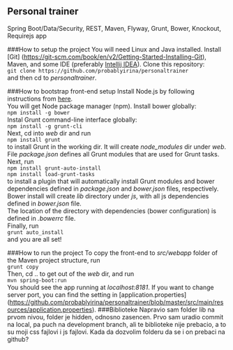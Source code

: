 ## Personal trainer
Spring Boot/Data/Security, REST, Maven, Flyway, Grunt, Bower, Knockout, Requirejs app

###How to setup the project
You will need Linux and Java installed. Install [Git] (https://git-scm.com/book/en/v2/Getting-Started-Installing-Git), Maven, and some IDE (preferably [Intellij IDEA](https://www.jetbrains.com/idea/)).
Clone this repository:  
```git clone https://github.com/probablyirina/personaltrainer```  
and then cd to *personaltrainer*.

###How to bootstrap front-end setup
Install Node.js by following instructions from [here](https://nodejs.org/en/download/).  
You will get Node package manager (npm).
Install bower globally:  
```npm install -g bower```  
Instal Grunt command-line interface globally:  
```npm install -g grunt-cli```   
Next, cd into *web* dir and run  
```npm install grunt```  
to install Grunt in the working dir. It will create *node_modules* dir under *web*.  
File *package.json* defines all Grunt modules that are used for Grunt tasks.  
Next, run  
```npm install grunt-auto-install```    
```npm install load-grunt-tasks```    
to install a plugin that will automatically install Grunt modules and bower dependencies defined in *package.json* and *bower.json* files, respectively.
Bower install will create *lib* directory under *js*, with all js dependencies defined in *bower.json* file.   
The location of the directory with dependencies (bower configuration) is defined in *.bowerrc* file.  
Finally, run  
```grunt auto_install```  
and you are all set!

###How to run the project
To copy the front-end to *src/webapp* folder of the Maven project structure, run  
```grunt copy```  
Then, cd .. to get out of the *web* dir, and run  
```mvn spring-boot:run```  
You should see the app running at *localhost:8181*. If you want to change server port, you can find the setting in [application.properties] (https://github.com/probablyirina/personaltrainer/blob/master/src/main/resources/application.properties). 
###Biblioteke
Napravio sam folder lib na prvom nivou, folder je hidden, odnosno zasencen. Prvo sam uradio commit na local, pa puch na development branch, ali te biblioteke nije prebacio, a to su moji css fajlovi i js fajlovi. Kada da dozvolim folderu da se i on prebaci na github?
